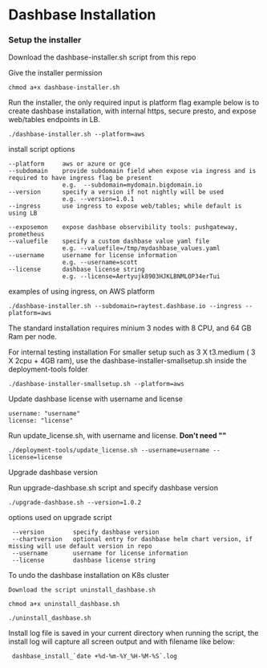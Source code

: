 # Dashbase Installation

### Setup the installer

Download the dashbase-installer.sh script from this repo

Give the installer permission
```
chmod a+x dashbase-installer.sh
```

Run the installer, the only required input is platform flag
example below is to create dashbase installation, with internal https, secure presto, and expose web/tables endpoints in LB.

```
./dashbase-installer.sh --platform=aws
```

install script options

    --platform     aws or azure or gce
    --subdomain    provide subdomain field when expose via ingress and is required to have ingress flag be present
                   e.g.  --subdomain=mydomain.bigdomain.io
    --version      specify a version if not nightly will be used
                   e.g. --version=1.0.1
    --ingress      use ingress to expose web/tables; while default is using LB

    --exposemon    expose dashbase observibility tools: pushgateway, prometheus
    --valuefile    specify a custom dashbase value yaml file
                   e.g. --valuefile=/tmp/mydashbase_values.yaml
    --username     username for license information 
                   e.g. --username=scott
    --license      dashbase license string 
                   e.g. --license=Aertyujk8903HJKLBNMLOP34erTui
    
    
examples of using ingress, on AWS platform

    ./dashbase-installer.sh --subdomain=raytest.dashbase.io --ingress --platform=aws

The standard installation requires minium 3 nodes with 8 CPU, and 64 GB Ram per node.

For internal testing installation 
For smaller setup such as 3 X t3.medium ( 3 X  2cpu + 4GB ram), use the dashbase-installer-smallsetup.sh inside the deployment-tools folder

```
./dashbase-installer-smallsetup.sh --platform=aws
```

Update dashbase license with username and license 

```
username: "username"
license: "license"
```

Run update_license.sh, with username and license. **Don't need ""**
```
./deployment-tools/update_license.sh --username=username --license=license
```

Upgrade dashbase version

Run upgrade-dashbase.sh script and specify dashbase version
```
./upgrade-dashbase.sh --version=1.0.2
``` 
options used on upgrade script

     --version        specify dashbase version
     --chartversion   optional entry for dashbase helm chart version, if missing will use default version in repo
     --username       username for license information
     --license        dashbase license string


To undo the dashbase installation on K8s cluster

```
Download the script uninstall_dashbase.sh 

chmod a+x uninstall_dashbase.sh

./uninstall_dashbase.sh
```

Install log file is saved in your current directory when running the script, the install log will capture all screen output and with filename like below:
```
 dashbase_install_`date +%d-%m-%Y_%H-%M-%S`.log
```
